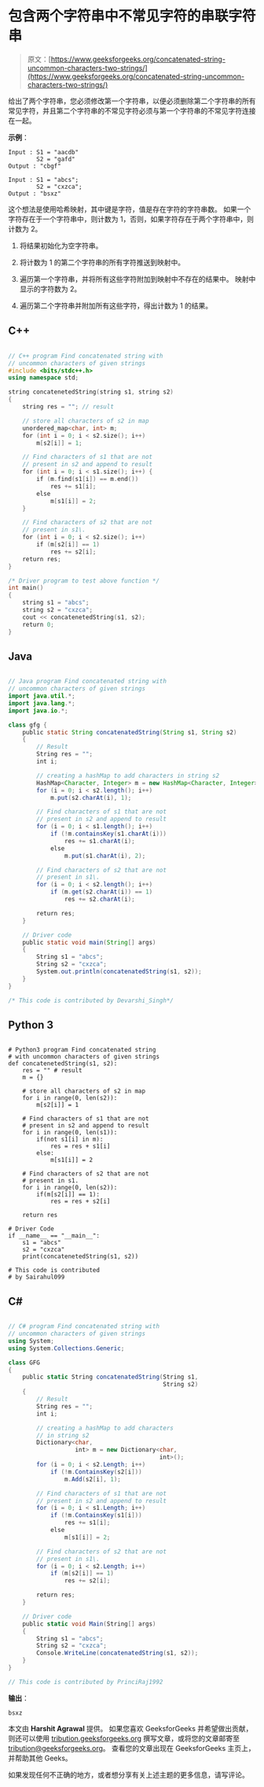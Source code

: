 # 包含两个字符串中不常见字符的串联字符串

> 原文：[https://www.geeksforgeeks.org/concatenated-string-uncommon-characters-two-strings/](https://www.geeksforgeeks.org/concatenated-string-uncommon-characters-two-strings/)

给出了两个字符串，您必须修改第一个字符串，以便必须删除第二个字符串的所有常见字符，并且第二个字符串的不常见字符必须与第一个字符串的不常见字符连接在一起。

**示例**：

```
Input : S1 = "aacdb"
        S2 = "gafd"
Output : "cbgf"

Input : S1 = "abcs";
        S2 = "cxzca";
Output : "bsxz"

```

这个想法是使用哈希映射，其中键是字符，值是存在字符的字符串数。 如果一个字符存在于一个字符串中，则计数为 1，否则，如果字符存在于两个字符串中，则计数为 2。

1.  将结果初始化为空字符串。

2.  将计数为 1 的第二个字符串的所有字符推送到映射中。

3.  遍历第一个字符串，并将所有这些字符附加到映射中不存在的结果中。 映射中显示的字符数为 2。

4.  遍历第二个字符串并附加所有这些字符，得出计数为 1 的结果。

## C++

```cpp

// C++ program Find concatenated string with 
// uncommon characters of given strings 
#include <bits/stdc++.h> 
using namespace std; 

string concatenetedString(string s1, string s2) 
{ 
    string res = ""; // result 

    // store all characters of s2 in map 
    unordered_map<char, int> m; 
    for (int i = 0; i < s2.size(); i++) 
        m[s2[i]] = 1; 

    // Find characters of s1 that are not 
    // present in s2 and append to result 
    for (int i = 0; i < s1.size(); i++) { 
        if (m.find(s1[i]) == m.end()) 
            res += s1[i]; 
        else
            m[s1[i]] = 2; 
    } 

    // Find characters of s2 that are not 
    // present in s1\. 
    for (int i = 0; i < s2.size(); i++) 
        if (m[s2[i]] == 1) 
            res += s2[i]; 
    return res; 
} 

/* Driver program to test above function */
int main() 
{ 
    string s1 = "abcs"; 
    string s2 = "cxzca"; 
    cout << concatenetedString(s1, s2); 
    return 0; 
} 

```

## Java

```java

// Java program Find concatenated string with 
// uncommon characters of given strings 
import java.util.*; 
import java.lang.*; 
import java.io.*; 

class gfg { 
    public static String concatenatedString(String s1, String s2) 
    { 
        // Result 
        String res = ""; 
        int i; 

        // creating a hashMap to add characters in string s2 
        HashMap<Character, Integer> m = new HashMap<Character, Integer>(); 
        for (i = 0; i < s2.length(); i++) 
            m.put(s2.charAt(i), 1); 

        // Find characters of s1 that are not 
        // present in s2 and append to result 
        for (i = 0; i < s1.length(); i++) 
            if (!m.containsKey(s1.charAt(i))) 
                res += s1.charAt(i); 
            else
                m.put(s1.charAt(i), 2); 

        // Find characters of s2 that are not 
        // present in s1\. 
        for (i = 0; i < s2.length(); i++) 
            if (m.get(s2.charAt(i)) == 1) 
                res += s2.charAt(i); 

        return res; 
    } 

    // Driver code 
    public static void main(String[] args) 
    { 
        String s1 = "abcs"; 
        String s2 = "cxzca"; 
        System.out.println(concatenatedString(s1, s2)); 
    } 
} 

/* This code is contributed by Devarshi_Singh*/

```

## Python 3

```

# Python3 program Find concatenated string  
# with uncommon characters of given strings  
def concatenetedString(s1, s2): 
    res = "" # result  
    m = {} 

    # store all characters of s2 in map  
    for i in range(0, len(s2)): 
        m[s2[i]] = 1

    # Find characters of s1 that are not  
    # present in s2 and append to result  
    for i in range(0, len(s1)): 
        if(not s1[i] in m): 
            res = res + s1[i] 
        else: 
            m[s1[i]] = 2

    # Find characters of s2 that are not  
    # present in s1.          
    for i in range(0, len(s2)): 
        if(m[s2[i]] == 1): 
            res = res + s2[i] 

    return res      

# Driver Code 
if __name__ == "__main__": 
    s1 = "abcs"
    s2 = "cxzca"
    print(concatenetedString(s1, s2)) 

# This code is contributed 
# by Sairahul099 

```

## C#

```cs

// C# program Find concatenated string with 
// uncommon characters of given strings  
using System; 
using System.Collections.Generic; 

class GFG  
{ 
    public static String concatenatedString(String s1,  
                                            String s2) 
    { 
        // Result 
        String res = ""; 
        int i; 

        // creating a hashMap to add characters 
        // in string s2 
        Dictionary<char,  
                   int> m = new Dictionary<char,  
                                           int>(); 
        for (i = 0; i < s2.Length; i++) 
            if (!m.ContainsKey(s2[i])) 
                m.Add(s2[i], 1); 

        // Find characters of s1 that are not 
        // present in s2 and append to result 
        for (i = 0; i < s1.Length; i++) 
            if (!m.ContainsKey(s1[i])) 
                res += s1[i]; 
            else
                m[s1[i]] = 2; 

        // Find characters of s2 that are not 
        // present in s1\. 
        for (i = 0; i < s2.Length; i++) 
            if (m[s2[i]] == 1) 
                res += s2[i]; 

        return res; 
    } 

    // Driver code 
    public static void Main(String[] args) 
    { 
        String s1 = "abcs"; 
        String s2 = "cxzca"; 
        Console.WriteLine(concatenatedString(s1, s2)); 
    } 
} 

// This code is contributed by PrinciRaj1992 

```

**输出**：

```
bsxz

```

本文由 **Harshit Agrawal** 提供。 如果您喜欢 GeeksforGeeks 并希望做出贡献，则还可以使用 [tribution.geeksforgeeks.org](http://www.contribute.geeksforgeeks.org) 撰写文章，或将您的文章邮寄至 tribution@geeksforgeeks.org。 查看您的文章出现在 GeeksforGeeks 主页上，并帮助其他 Geeks。

如果发现任何不正确的地方，或者想分享有关上述主题的更多信息，请写评论。

